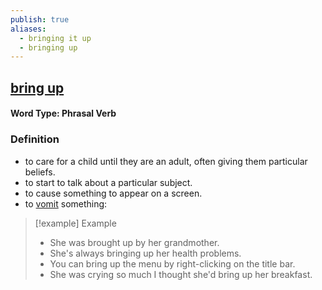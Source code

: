 ```yaml
---
publish: true
aliases:
  - bringing it up
  - bringing up
---
```

## [bring up](https://dictionary.cambridge.org/dictionary/english/bring-up)

#### Word Type: Phrasal Verb
### Definition
- to care for a child until they are an adult, often giving them particular beliefs.
- to start to talk about a particular subject.
- to cause something to appear on a screen.
- to [vomit](https://dictionary.cambridge.org/dictionary/english/vomit "vomit") something:

>[!example] Example
> - She was brought up by her grandmother.
> - She's always bringing up her health problems.
> - You can bring up the menu by right-clicking on the title bar.
> - She was crying so much I thought she'd bring up her breakfast.

